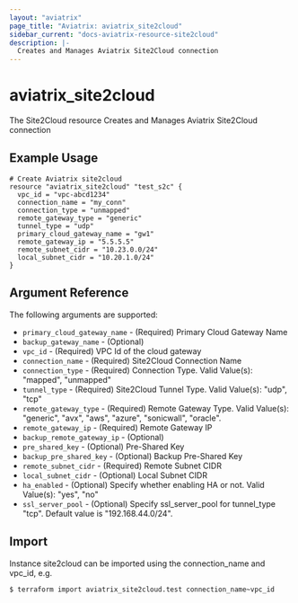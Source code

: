 ```yaml
---
layout: "aviatrix"
page_title: "Aviatrix: aviatrix_site2cloud"
sidebar_current: "docs-aviatrix-resource-site2cloud"
description: |-
  Creates and Manages Aviatrix Site2Cloud connection
---
```


# aviatrix_site2cloud

The Site2Cloud resource Creates and Manages Aviatrix Site2Cloud connection

## Example Usage

```hcl
# Create Aviatrix site2cloud
resource "aviatrix_site2cloud" "test_s2c" {
  vpc_id = "vpc-abcd1234"
  connection_name = "my_conn"
  connection_type = "unmapped"
  remote_gateway_type = "generic"
  tunnel_type = "udp"
  primary_cloud_gateway_name = "gw1"
  remote_gateway_ip = "5.5.5.5"
  remote_subnet_cidr = "10.23.0.0/24"
  local_subnet_cidr = "10.20.1.0/24"
}
```

## Argument Reference

The following arguments are supported:

* `primary_cloud_gateway_name` - (Required) Primary Cloud Gateway Name
* `backup_gateway_name` - (Optional)
* `vpc_id` - (Required) VPC Id of the cloud gateway
* `connection_name` - (Required) Site2Cloud Connection Name
* `connection_type` - (Required) Connection Type. Valid Value(s): "mapped", "unmapped"
* `tunnel_type` - (Required) Site2Cloud Tunnel Type. Valid Value(s): "udp", "tcp"
* `remote_gateway_type` - (Required) Remote Gateway Type. Valid Value(s): "generic", "avx", "aws", "azure", "sonicwall", "oracle".
* `remote_gateway_ip` - (Required) Remote Gateway IP
* `backup_remote_gateway_ip` - (Optional)
* `pre_shared_key` - (Optional) Pre-Shared Key
* `backup_pre_shared_key` - (Optional) Backup Pre-Shared Key
* `remote_subnet_cidr` - (Required) Remote Subnet CIDR
* `local_subnet_cidr` - (Optional) Local Subnet CIDR
* `ha_enabled` - (Optional) Specify whether enabling HA or not. Valid Value(s): "yes", "no"
* `ssl_server_pool` - (Optional) Specify ssl_server_pool for tunnel_type "tcp". Default value is "192.168.44.0/24".

## Import

Instance site2cloud can be imported using the connection_name and vpc_id, e.g.

```hcl
$ terraform import aviatrix_site2cloud.test connection_name~vpc_id
```